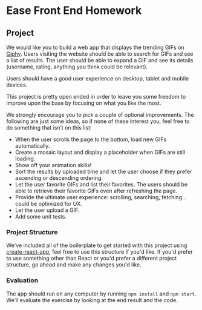 # Ease Front End Homework

## Project


We would like you to build a web app that displays the trending GIFs on [Giphy](https://giphy.com/). Users visiting the website should be able to search for GIFs and see a list of results. The user should be able to expand a GIF and see its details (username, rating, anything you think could be relevant).

Users should have a good user experience on desktop, tablet and mobile devices.

This project is pretty open ended in order to leave you some freedom to improve upon the base by focusing on what you like the most.

We strongly encourage you to pick a couple of optional improvements. The following are just some ideas, so if none of these interest you, feel free to do something that isn’t on this list:

* When the user scrolls the page to the bottom, load new GIFs automatically.
* Create a mosaic layout and display a placeholder when GIFs are still loading.
* Show off your animation skills!
* Sort the results by uploaded time and let the user choose if they prefer ascending or descending ordering.
* Let the user favorite GIFs and list their favorites. The users should be able to retrieve their favorite GIFs even after refreshing the page.
* Provide the ultimate user experience: scrolling, searching, fetching… could be optimized for UX.
* Let the user upload a GIF.
* Add some unit tests.

### Project Structure

We've included all of the boilerplate to get started with this project using [create-react-app](https://github.com/facebook/create-react-app), feel free to use this structure if you'd like. If you'd prefer to use something other than React or you'd prefer a different project structure, go ahead and make any changes you'd like.

### Evaluation

The app should run on any computer by running `npm install` and `npm start`. We’ll evaluate the exercise by looking at the end result and the code.

